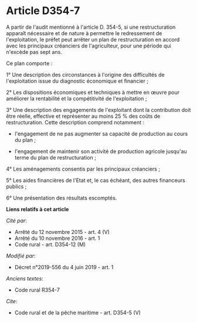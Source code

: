 # Article D354-7

A partir de l'audit mentionné à l'article D. 354-5, si une restructuration apparaît nécessaire et de nature à permettre le
redressement de l'exploitation, le préfet peut arrêter un plan de restructuration en accord avec les principaux créanciers de
l'agriculteur, pour une période qui n'excède pas sept ans. 

Ce plan comporte : 

1° Une description des circonstances à l'origine des difficultés de l'exploitation issue du diagnostic économique et
financier ; 

2° Les dispositions économiques et techniques à mettre en œuvre pour améliorer la rentabilité et la compétitivité de
l'exploitation ; 

3° Une description des engagements de l'exploitant dont la contribution doit être réelle, effective et représenter au moins
25 % des coûts de restructuration. Cette description comprend notamment :

- l'engagement de ne pas augmenter sa capacité de production au cours du plan ;

- l'engagement de maintenir son activité de production agricole jusqu'au terme du plan de restructuration ; 

4° Les aménagements consentis par les principaux créanciers ; 

5° Les aides financières de l'Etat et, le cas échéant, des autres financeurs publics ; 

6° Une présentation des résultats escomptés.

**Liens relatifs à cet article**

_Cité par_:

  - Arrêté du 12 novembre 2015 - art. 4 (V)
  - Arrêté du 10 novembre 2016 - art. 1
  - Code rural - art. D354-12 (M)

_Modifié par_:

  - Décret n°2019-556 du 4 juin 2019 - art. 1

_Anciens textes_:

  - Code rural R354-7

_Cite_:

  - Code rural et de la pêche maritime - art. D354-5 (V)
